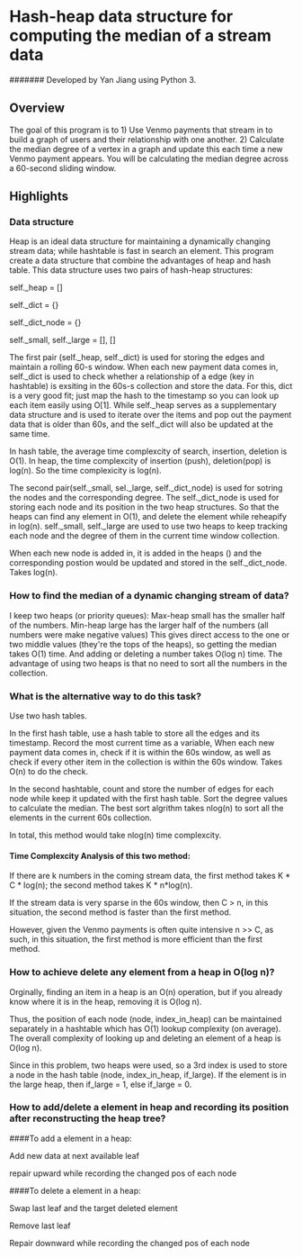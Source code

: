 # Hash-heap data structure for computing the median of a stream data

####### Developed by Yan Jiang using Python 3.

## Overview
The goal of this program is to 1) Use Venmo payments that stream in to build a graph of users and their relationship with one another. 2) Calculate the median degree of a vertex in a graph and update this each time a new Venmo payment appears. You will be calculating the median degree across a 60-second sliding window.

## Highlights

### Data structure
Heap is an ideal data structure for maintaining a dynamically changing stream data; while hashtable is fast in search an element. This program create a data structure that combine the advantages of heap and hash table. This data structure uses two pairs of hash-heap structures:

self._heap = []

self._dict = {}

self._dict_node = {}

self._small, self._large = [], []

The first pair (self._heap, self._dict) is used for storing the edges and maintain a rolling 60-s window. When each new payment data comes in, self._dict is used to check whether a relationship of a edge  (key in hashtable) is exsiting in the 60s-s collection and store the data. For this, dict is a very good fit; just map the hash to the timestamp so you can look up each item easily using O[1]. While self._heap serves as a supplementary data structure and is used to iterate over the items and pop out the payment data that is older than 60s, and the self._dict will also be updated at the same time. 

In hash table, the average time complexcity of search, insertion, deletion is O(1). In heap, the time complexcity of insertion (push), deletion(pop) is log(n). So the time complexicity is log(n). 

The second pair(self._small, sel._large, self._dict_node) is used for sotring the nodes and the corresponding degree. The self._dict_node is used for storing each node and its position in the two heap structures. So that the heaps can find any element in O(1), and delete the element while reheapify in log(n).   self._small, self._large are used to use two heaps to keep tracking each node and the degree of them in the current time window collection. 

When each new node is added in, it is added in the heaps () and the corresponding postion would be updated and stored in the self._dict_node. Takes log(n).

 
### How to find the median of a dynamic changing stream of data?

I keep two heaps (or priority queues): Max-heap small has the smaller half of the numbers.
Min-heap large has the larger half of the numbers (all numbers were make negative values)
This gives direct access to the one or two middle values (they're the tops of the heaps), so getting the median takes O(1) time. And adding or deleting a number takes O(log n) time. The advantage of using two heaps is that no need to sort all the numbers in the collection.

### What is the alternative way to do this task? 
Use two hash tables. 

In the first hash table, use a hash table to store all the edges and its timestamp. Record the most current time as a variable, When each new payment data comes in, check if it is within the 60s window, as well as check if every other item in the collection is within the 60s window. Takes O(n) to do the check. 

In the second hashtable, count and store the number of edges for each node while keep it updated with the first hash table. Sort the degree values to calculate the median. The best sort algrithm takes nlog(n) to sort all the elements in the current 60s collection. 

In total, this method would take nlog(n) time complexcity. 

#### Time Complexcity Analysis of this two method: 
If there are k numbers in the coming stream data, the first method takes K * C * log(n); the second method takes K * n*log(n). 

If the stream data is very sparse in the 60s window, then C > n, in this situation, the second method is faster than the first method. 

However, given the Venmo payments is often quite intensive n >> C, as such, in this situation, the first method is more efficient than the first method. 



### How to achieve delete any element from a heap in O(log n)?
Orginally, finding an item in a heap is an O(n) operation, but if you already know where it is in the heap, removing it is O(log n).

Thus, the position of each node (node, index_in_heap) can be maintained separately in a hashtable which has O(1) lookup complexity (on average). The overall complexity of looking up and deleting an element of a heap is O(log n).

Since in this problem, two heaps were used, so a 3rd index is used to store a node in the hash table (node, index_in_heap, if_large). If the element is in the large heap, then if_large = 1, else if_large = 0. 




### How to add/delete a element in heap and recording its position after reconstructing the heap tree?

####To add a element in a heap: 

Add new data at next available leaf

repair upward while recording the changed pos of each node


####To delete a element in a heap: 

Swap last leaf and the target deleted element  

Remove last leaf 

Repair downward while recording the changed pos of each node



